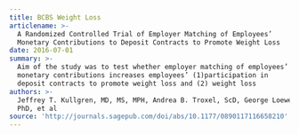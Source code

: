 ```yaml
---
title: BCBS Weight Loss
articlename: >-
  A Randomized Controlled Trial of Employer Matching of Employees’ 
  Monetary Contributions to Deposit Contracts to Promote Weight Loss
date: 2016-07-01
summary: >-
  Aim of the study was to test whether employer matching of employees’ 
  monetary contributions increases employees’ (1)participation in 
  deposit contracts to promote weight loss and (2) weight loss
authors: >-
  Jeffrey T. Kullgren, MD, MS, MPH, Andrea B. Troxel, ScD, George Loewenstein, 
  PhD, et al
source: 'http://journals.sagepub.com/doi/abs/10.1177/0890117116658210'
---
```



